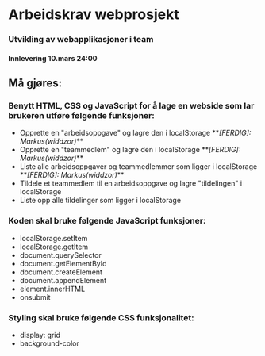# Arbeidskrav webprosjekt

### Utvikling av webapplikasjoner i team

#### Innlevering 10.mars 24:00


## Må gjøres:
### Benytt HTML, CSS og JavaScript for å lage en webside som lar brukeren utføre følgende funksjoner:
* Opprette en "arbeidsoppgave" og lagre den i localStorage 
	\**_[FERDIG]: Markus(widdzor)_**
* Opprette en "teammedlem" og lagre den i localStorage
	\**_[FERDIG]: Markus(widdzor)_**
* Liste alle arbeidsoppgaver og teammedlemmer som ligger i localStorage
	\**_[FERDIG]: Markus(widdzor)_**
* Tildele et teammedlem til en arbeidsoppgave og lagre "tildelingen" i localStorage
* Liste opp alle tildelinger som ligger i localStorage 

### Koden skal bruke følgende JavaScript funksjoner:
*	localStorage.setItem
*	localStorage.getItem
*	document.querySelector
*	document.getElementById
*	document.createElement
*	document.appendElement
*	element.innerHTML
*	onsubmit

### Styling skal bruke følgende CSS funksjonalitet: 
*	display: grid
*	background-color
